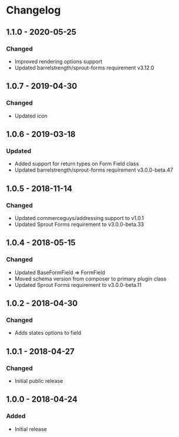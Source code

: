 # Changelog

## 1.1.0 - 2020-05-25

### Changed
- Improved rendering options support
- Updated barrelstrength/sprout-forms requirement v3.12.0

## 1.0.7 - 2019-04-30

### Changed
- Updated icon

## 1.0.6 - 2019-03-18

### Updated
- Added support for return types on Form Field class
- Updated barrelstrength/sprout-forms requirement v3.0.0-beta.47

## 1.0.5 - 2018-11-14

### Changed
- Updated commerceguys/addressing support to v1.0.1
- Updated Sprout Forms requirement to v3.0.0-beta.33

## 1.0.4 - 2018-05-15

### Changed
- Updated BaseFormField => FormField
- Moved schema version from composer to primary plugin class
- Updated Sprout Forms requirement to v3.0.0-beta.11

## 1.0.2 - 2018-04-30

### Changed
- Adds states options to field

## 1.0.1 - 2018-04-27

### Changed
- Initial public release

## 1.0.0 - 2018-04-24

### Added
- Initial release

